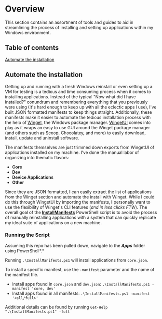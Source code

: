 # Overview

This section contains an assortment of tools and guides to aid in streamlining the process of installing and setting up applications within my Windows environment.

## Table of contents

[Automate the installation](#automate-the-installation)

## Automate the installation

Getting up and running with a fresh Windows reinstall or even setting up a VM for testing is a tedious and time consuming process when it comes to installing applications. Instead of the typical "Now what did I have installed?" conundrum and remembering everything that you previously were using (It's hard enough to keep up with all the eclectic apps I use), I've built JSON formatted manifests to keep things straight.  Additionally, these manifests make it easier to automate the tedious installation process with the help of [Winget](https://github.com/microsoft/winget-cli), the Windows package manager.  [WingetUI](https://github.com/marticliment/WingetUI) comes into play as it wraps an easy to use GUI around the Winget package manager (and others such as Scoop, Chocolatey, and more) to easily download, install, update and uninstall software.

The manifests themselves are just trimmed down exports from WingetUI of applications installed on my machine. I've done the manual labor of organizing into thematic flavors:

- **Core**
- **Dev**
- **Device Applications**
- **Other**

Since they are JSON formatted, I can easily extract the list of applications from the Winget section and automate the install with Winget.  While I could do this through WingetUI by importing the manifests, I personally want to use the flexibility of Winget's CLI features (*and in less clicks FTW*). The overall goal of the [**InstallManifests**](InstallManifests.ps1) PowerShell script is to avoid the process of manually reinstalling applications with a system that can quickly replicate my ideal suite of applications on a new machine.

### Running the Script

Assuming this repo has been pulled down, navigate to the ***Apps*** folder using PowerShell*.*

Running  `.\InstallManifests.ps1` will install applications from `core.json`.

To install a specific manifest, use the `-manifest` parameter and the name of the manifest file.

- Install apps found in `core.json` and `dev.json`: `.\InstallManifests.ps1 -manifest 'core, dev'`
- Install apps found in all manifests: `.\InstallManifests.ps1 -manifest '<all/full>'`

Additional details can be found by running `Get-Help ".\InstallManifests.ps1" -full`
